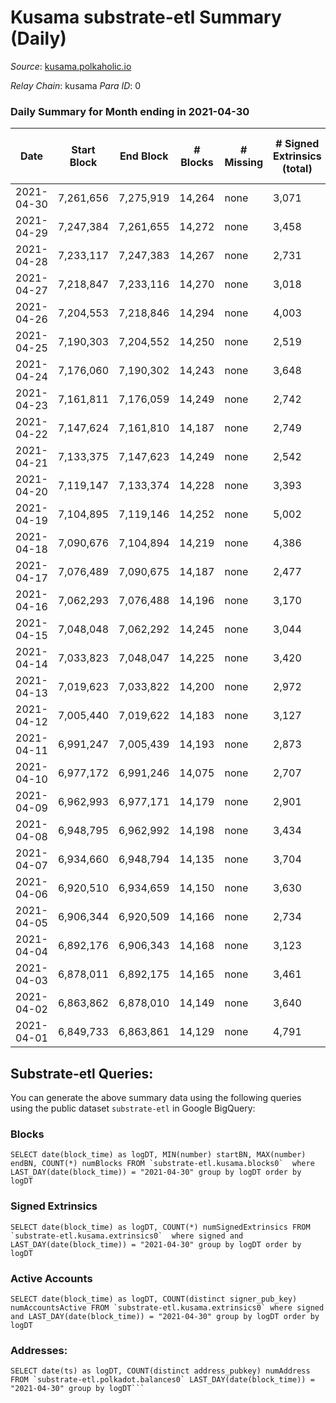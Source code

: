 # Kusama substrate-etl Summary (Daily)

_Source_: [kusama.polkaholic.io](https://kusama.polkaholic.io)

*Relay Chain*: kusama
*Para ID*: 0



### Daily Summary for Month ending in 2021-04-30


| Date | Start Block | End Block | # Blocks | # Missing | # Signed Extrinsics (total) | # Active Accounts | # Addresses with Balances | # Events | # Transfers | # XCM Transfers In | # XCM Transfers Out |
| ---- | ----------- | --------- | -------- | --------- | --------------------------- | ----------------- | ------------------------- | -------- | ----------- | ------------------ | ------------------- |
| 2021-04-30 | 7,261,656 | 7,275,919 | 14,264 | none  | 3,071 | 930 | 53,300 | 76,120 | 1,013 ($21,454,040) |   |   |
| 2021-04-29 | 7,247,384 | 7,261,655 | 14,272 | none  | 3,458 | 1,865 |  | 83,299 | 1,853 ($155,414,137) |   |   |
| 2021-04-28 | 7,233,117 | 7,247,383 | 14,267 | none  | 2,731 | 816 |  | 77,136 | 1,058 ($72,421,456) |   |   |
| 2021-04-27 | 7,218,847 | 7,233,116 | 14,270 | none  | 3,018 | 958 |  | 77,570 | 1,107 ($30,835,619) |   |   |
| 2021-04-26 | 7,204,553 | 7,218,846 | 14,294 | none  | 4,003 | 988 |  | 81,725 | 1,442 ($21,212,951) |   |   |
| 2021-04-25 | 7,190,303 | 7,204,552 | 14,250 | none  | 2,519 | 780 |  | 85,448 | 1,101 ($9,822,922) |   |   |
| 2021-04-24 | 7,176,060 | 7,190,302 | 14,243 | none  | 3,648 | 730 |  | 73,258 | 1,040 ($60,532,222) |   |   |
| 2021-04-23 | 7,161,811 | 7,176,059 | 14,249 | none  | 2,742 | 873 |  | 75,034 | 1,331 ($66,945,086) |   |   |
| 2021-04-22 | 7,147,624 | 7,161,810 | 14,187 | none  | 2,749 | 917 |  | 78,679 | 1,309 ($17,404,562) |   |   |
| 2021-04-21 | 7,133,375 | 7,147,623 | 14,249 | none  | 2,542 | 776 |  | 76,158 | 1,173 ($26,541,370) |   |   |
| 2021-04-20 | 7,119,147 | 7,133,374 | 14,228 | none  | 3,393 | 897 |  | 89,669 | 1,657 ($32,220,958) |   |   |
| 2021-04-19 | 7,104,895 | 7,119,146 | 14,252 | none  | 5,002 | 1,015 |  | 90,613 | 1,487 ($20,022,497) |   |   |
| 2021-04-18 | 7,090,676 | 7,104,894 | 14,219 | none  | 4,386 | 1,153 |  | 77,910 | 1,788 ($36,563,572) |   |   |
| 2021-04-17 | 7,076,489 | 7,090,675 | 14,187 | none  | 2,477 | 1,027 |  | 72,718 | 1,295 ($95,436,116) |   |   |
| 2021-04-16 | 7,062,293 | 7,076,488 | 14,196 | none  | 3,170 | 1,269 |  | 77,426 | 1,795 ($35,871,625) |   |   |
| 2021-04-15 | 7,048,048 | 7,062,292 | 14,245 | none  | 3,044 | 1,189 |  | 76,660 | 1,807 ($41,317,409) |   |   |
| 2021-04-14 | 7,033,823 | 7,048,047 | 14,225 | none  | 3,420 | 1,283 |  | 82,306 | 1,993 ($102,074,987) |   |   |
| 2021-04-13 | 7,019,623 | 7,033,822 | 14,200 | none  | 2,972 | 1,148 |  | 72,891 | 1,414 ($23,845,412) |   |   |
| 2021-04-12 | 7,005,440 | 7,019,622 | 14,183 | none  | 3,127 | 1,202 |  | 88,374 | 1,543 ($29,720,719) |   |   |
| 2021-04-11 | 6,991,247 | 7,005,439 | 14,193 | none  | 2,873 | 1,025 |  | 86,175 | 1,266 ($22,624,986) |   |   |
| 2021-04-10 | 6,977,172 | 6,991,246 | 14,075 | none  | 2,707 | 972 |  | 84,662 | 980 ($8,334,947) |   |   |
| 2021-04-09 | 6,962,993 | 6,977,171 | 14,179 | none  | 2,901 | 965 |  | 76,936 | 956 ($104,211,450) |   |   |
| 2021-04-08 | 6,948,795 | 6,962,992 | 14,198 | none  | 3,434 | 1,247 |  | 77,517 | 1,615 ($36,955,733) |   |   |
| 2021-04-07 | 6,934,660 | 6,948,794 | 14,135 | none  | 3,704 | 1,426 |  | 83,865 | 1,820 ($34,783,900) |   |   |
| 2021-04-06 | 6,920,510 | 6,934,659 | 14,150 | none  | 3,630 | 1,431 |  | 80,062 | 1,933 ($36,324,422) |   |   |
| 2021-04-05 | 6,906,344 | 6,920,509 | 14,166 | none  | 2,734 | 1,008 |  | 75,767 | 1,251 ($19,071,338) |   |   |
| 2021-04-04 | 6,892,176 | 6,906,343 | 14,168 | none  | 3,123 | 1,043 |  | 74,265 | 1,164 ($12,281,536) |   |   |
| 2021-04-03 | 6,878,011 | 6,892,175 | 14,165 | none  | 3,461 | 1,153 |  | 77,349 | 1,703 ($19,966,207) |   |   |
| 2021-04-02 | 6,863,862 | 6,878,010 | 14,149 | none  | 3,640 | 1,329 |  | 77,458 | 2,037 ($41,649,185) |   |   |
| 2021-04-01 | 6,849,733 | 6,863,861 | 14,129 | none  | 4,791 | 1,648 |  | 90,762 | 3,197 ($59,359,397) |   |   |

## Substrate-etl Queries:
You can generate the above summary data using the following queries using the public dataset `substrate-etl` in Google BigQuery:


### Blocks
```
SELECT date(block_time) as logDT, MIN(number) startBN, MAX(number) endBN, COUNT(*) numBlocks FROM `substrate-etl.kusama.blocks0`  where LAST_DAY(date(block_time)) = "2021-04-30" group by logDT order by logDT
```


### Signed Extrinsics
```
SELECT date(block_time) as logDT, COUNT(*) numSignedExtrinsics FROM `substrate-etl.kusama.extrinsics0`  where signed and LAST_DAY(date(block_time)) = "2021-04-30" group by logDT order by logDT
```


### Active Accounts
```
SELECT date(block_time) as logDT, COUNT(distinct signer_pub_key) numAccountsActive FROM `substrate-etl.kusama.extrinsics0` where signed and LAST_DAY(date(block_time)) = "2021-04-30" group by logDT order by logDT
```


### Addresses:
```
SELECT date(ts) as logDT, COUNT(distinct address_pubkey) numAddress FROM `substrate-etl.polkadot.balances0` LAST_DAY(date(block_time)) = "2021-04-30" group by logDT```

